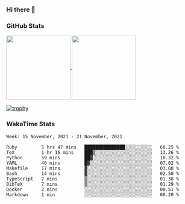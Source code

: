 ### Hi there 👋

### GitHub Stats

<a href="https://github.com/anuraghazra/github-readme-stats">
  <img align="center" height="170px" src="https://github-readme-stats.vercel.app/api/top-langs/?username=tksfjt1024&layout=compact&count_private=true&show_icons=true&show_icons=true&theme=graywhite" />
</a>
<a href="https://github.com/anuraghazra/github-readme-stats">
  <img align="center" height="170px" src="https://github-readme-stats.vercel.app/api?username=tksfjt1024&count_private=true&show_icons=true&show_icons=true&theme=graywhite" />
</a>

[![trophy](https://github-profile-trophy.vercel.app/?username=tksfjt1024)](https://github.com/ryo-ma/github-profile-trophy)

### WakaTime Stats

<!--START_SECTION:waka-->
```text
Week: 15 November, 2021 - 21 November, 2021

Ruby         5 hrs 47 mins   ███████████████░░░░░░░░░░   60.25 % 
TeX          1 hr 16 mins    ███▒░░░░░░░░░░░░░░░░░░░░░   13.26 % 
Python       59 mins         ██▓░░░░░░░░░░░░░░░░░░░░░░   10.32 % 
YAML         40 mins         █▓░░░░░░░░░░░░░░░░░░░░░░░   07.02 % 
Makefile     17 mins         ▓░░░░░░░░░░░░░░░░░░░░░░░░   03.08 % 
Bash         14 mins         ▓░░░░░░░░░░░░░░░░░░░░░░░░   02.50 % 
TypeScript   7 mins          ▒░░░░░░░░░░░░░░░░░░░░░░░░   01.38 % 
BibTeX       7 mins          ▒░░░░░░░░░░░░░░░░░░░░░░░░   01.29 % 
Docker       2 mins          ░░░░░░░░░░░░░░░░░░░░░░░░░   00.51 % 
Markdown     1 min           ░░░░░░░░░░░░░░░░░░░░░░░░░   00.20 % 
```
<!--END_SECTION:waka-->
